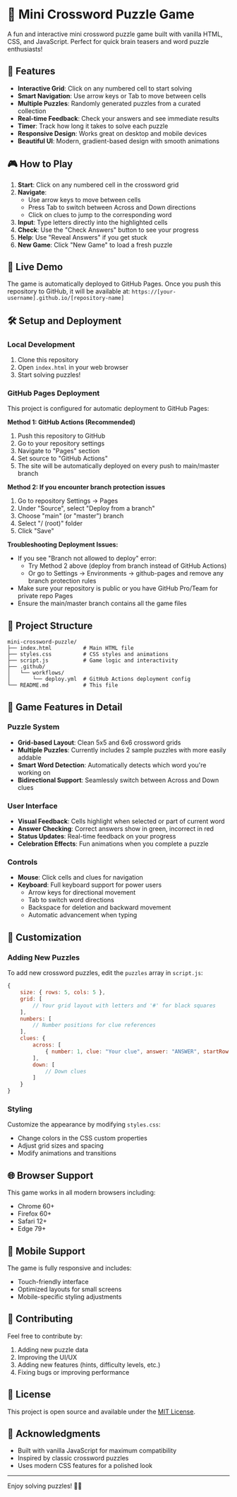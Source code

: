 # 🧩 Mini Crossword Puzzle Game

A fun and interactive mini crossword puzzle game built with vanilla HTML, CSS, and JavaScript. Perfect for quick brain teasers and word puzzle enthusiasts!

## 🌟 Features

- **Interactive Grid**: Click on any numbered cell to start solving
- **Smart Navigation**: Use arrow keys or Tab to move between cells
- **Multiple Puzzles**: Randomly generated puzzles from a curated collection
- **Real-time Feedback**: Check your answers and see immediate results
- **Timer**: Track how long it takes to solve each puzzle
- **Responsive Design**: Works great on desktop and mobile devices
- **Beautiful UI**: Modern, gradient-based design with smooth animations

## 🎮 How to Play

1. **Start**: Click on any numbered cell in the crossword grid
2. **Navigate**: 
   - Use arrow keys to move between cells
   - Press Tab to switch between Across and Down directions
   - Click on clues to jump to the corresponding word
3. **Input**: Type letters directly into the highlighted cells
4. **Check**: Use the "Check Answers" button to see your progress
5. **Help**: Use "Reveal Answers" if you get stuck
6. **New Game**: Click "New Game" to load a fresh puzzle

## 🚀 Live Demo

The game is automatically deployed to GitHub Pages. Once you push this repository to GitHub, it will be available at:
`https://[your-username].github.io/[repository-name]`

## 🛠️ Setup and Deployment

### Local Development
1. Clone this repository
2. Open `index.html` in your web browser
3. Start solving puzzles!

### GitHub Pages Deployment
This project is configured for automatic deployment to GitHub Pages:

**Method 1: GitHub Actions (Recommended)**
1. Push this repository to GitHub
2. Go to your repository settings
3. Navigate to "Pages" section
4. Set source to "GitHub Actions"
5. The site will be automatically deployed on every push to main/master branch

**Method 2: If you encounter branch protection issues**
1. Go to repository Settings → Pages
2. Under "Source", select "Deploy from a branch"
3. Choose "main" (or "master") branch
4. Select "/ (root)" folder
5. Click "Save"

**Troubleshooting Deployment Issues:**
- If you see "Branch not allowed to deploy" error:
  - Try Method 2 above (deploy from branch instead of GitHub Actions)
  - Or go to Settings → Environments → github-pages and remove any branch protection rules
- Make sure your repository is public or you have GitHub Pro/Team for private repo Pages
- Ensure the main/master branch contains all the game files

## 📁 Project Structure

```
mini-crossword-puzzle/
├── index.html          # Main HTML file
├── styles.css          # CSS styles and animations
├── script.js           # Game logic and interactivity
├── .github/
│   └── workflows/
│       └── deploy.yml  # GitHub Actions deployment config
└── README.md           # This file
```

## 🎯 Game Features in Detail

### Puzzle System
- **Grid-based Layout**: Clean 5x5 and 6x6 crossword grids
- **Multiple Puzzles**: Currently includes 2 sample puzzles with more easily addable
- **Smart Word Detection**: Automatically detects which word you're working on
- **Bidirectional Support**: Seamlessly switch between Across and Down clues

### User Interface
- **Visual Feedback**: Cells highlight when selected or part of current word
- **Answer Checking**: Correct answers show in green, incorrect in red
- **Status Updates**: Real-time feedback on your progress
- **Celebration Effects**: Fun animations when you complete a puzzle

### Controls
- **Mouse**: Click cells and clues for navigation
- **Keyboard**: Full keyboard support for power users
  - Arrow keys for directional movement
  - Tab to switch word directions
  - Backspace for deletion and backward movement
  - Automatic advancement when typing

## 🔧 Customization

### Adding New Puzzles
To add new crossword puzzles, edit the `puzzles` array in `script.js`:

```javascript
{
    size: { rows: 5, cols: 5 },
    grid: [
        // Your grid layout with letters and '#' for black squares
    ],
    numbers: [
        // Number positions for clue references
    ],
    clues: {
        across: [
            { number: 1, clue: "Your clue", answer: "ANSWER", startRow: 0, startCol: 0 }
        ],
        down: [
            // Down clues
        ]
    }
}
```

### Styling
Customize the appearance by modifying `styles.css`:
- Change colors in the CSS custom properties
- Adjust grid sizes and spacing
- Modify animations and transitions

## 🌐 Browser Support

This game works in all modern browsers including:
- Chrome 60+
- Firefox 60+
- Safari 12+
- Edge 79+

## 📱 Mobile Support

The game is fully responsive and includes:
- Touch-friendly interface
- Optimized layouts for small screens
- Mobile-specific styling adjustments

## 🤝 Contributing

Feel free to contribute by:
1. Adding new puzzle data
2. Improving the UI/UX
3. Adding new features (hints, difficulty levels, etc.)
4. Fixing bugs or improving performance

## 📄 License

This project is open source and available under the [MIT License](LICENSE).

## 🎉 Acknowledgments

- Built with vanilla JavaScript for maximum compatibility
- Inspired by classic crossword puzzles
- Uses modern CSS features for a polished look

---

Enjoy solving puzzles! 🧩✨